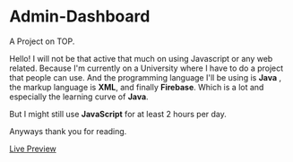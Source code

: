 # Admin-Dashboard
A Project on TOP.

Hello! I will not be that active that much on using Javascript or any web related. Because I'm currently on a University where I have to do a project that people can use. And the programming language I'll be using is **Java** , the markup language is **XML**, and finally **Firebase**. Which is a lot and especially the learning curve of **Java**.

But I might still use **JavaScript** for at least 2 hours per day.

Anyways thank you for reading.

[Live Preview](https://marcelee0713.github.io/Admin-Dashboard/)